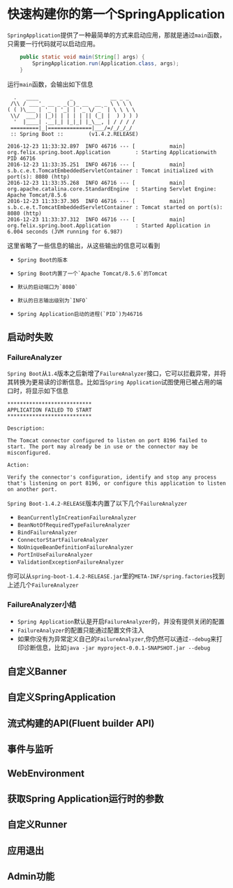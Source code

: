 # 快速构建你的第一个SpringApplication

`SpringApplication`提供了一种最简单的方式来启动应用，那就是通过`main`函数，只需要一行代码就可以启动应用。

```java
    public static void main(String[] args) {
        SpringApplication.run(Application.class, args);
    }
```

运行`main`函数，会输出如下信息

```
  .   ____          _            __ _ _
 /\\ / ___'_ __ _ _(_)_ __  __ _ \ \ \ \
( ( )\___ | '_ | '_| | '_ \/ _` | \ \ \ \
 \\/  ___)| |_)| | | | | || (_| |  ) ) ) )
  '  |____| .__|_| |_|_| |_\__, | / / / /
 =========|_|==============|___/=/_/_/_/
 :: Spring Boot ::        (v1.4.2.RELEASE)

2016-12-23 11:33:32.897  INFO 46716 --- [           main] org.felix.spring.boot.Application        : Starting Applicationwith PID 46716
2016-12-23 11:33:35.251  INFO 46716 --- [           main] s.b.c.e.t.TomcatEmbeddedServletContainer : Tomcat initialized with port(s): 8080 (http)
2016-12-23 11:33:35.268  INFO 46716 --- [           main] org.apache.catalina.core.StandardEngine  : Starting Servlet Engine: Apache Tomcat/8.5.6
2016-12-23 11:33:37.305  INFO 46716 --- [           main] s.b.c.e.t.TomcatEmbeddedServletContainer : Tomcat started on port(s): 8080 (http)
2016-12-23 11:33:37.312  INFO 46716 --- [           main] org.felix.spring.boot.Application        : Started Application in 6.004 seconds (JVM running for 6.987)
```

这里省略了一些信息的输出，从这些输出的信息可以看到

*     Spring Boot的版本
*     Spring Boot内置了一个`Apache Tomcat/8.5.6`的Tomcat
*     默认的启动端口为`8080`
*     默认的日志输出级别为`INFO`
*     Spring Application启动的进程(`PID`)为46716

## 启动时失败
### FailureAnalyzer
`Spring Boot`从`1.4`版本之后新增了`FailureAnalyzer`接口，它可以拦截异常，并将其转换为更易读的诊断信息。比如当`Spring Application`试图使用已被占用的端口时，将显示如下信息

```
***************************
APPLICATION FAILED TO START
***************************

Description:

The Tomcat connector configured to listen on port 8196 failed to start. The port may already be in use or the connector may be misconfigured.

Action:

Verify the connector's configuration, identify and stop any process that's listening on port 8196, or configure this application to listen on another port.
```

`Spring Boot-1.4.2-RELEASE`版本内置了以下几个`FailureAnalyzer`

* `BeanCurrentlyInCreationFailureAnalyzer`
* `BeanNotOfRequiredTypeFailureAnalyzer`
* `BindFailureAnalyzer`
* `ConnectorStartFailureAnalyzer`
* `NoUniqueBeanDefinitionFailureAnalyzer`
* `PortInUseFailureAnalyzer`
* `ValidationExceptionFailureAnalyzer`

你可以从`spring-boot-1.4.2-RELEASE.jar`里的`META-INF/spring.factories`找到上述几个`FailureAnalyzer`

### FailureAnalyzer小结
* `Spring Application`默认是开启`FailureAnalyzer`的，并没有提供关闭的配置
* `FailureAnalyzer`的配置只能通过配置文件注入
* 如果你没有为异常定义自己的`FailureAnalyzer`,你仍然可以通过`--debug`来打印诊断信息，比如`java -jar myproject-0.0.1-SNAPSHOT.jar --debug`

## 自定义Banner
## 自定义SpringApplication
## 流式构建的API(Fluent builder API)
## 事件与监听
## WebEnvironment
## 获取Spring Application运行时的参数
## 自定义Runner
## 应用退出
## Admin功能




